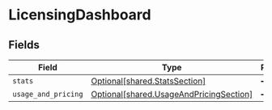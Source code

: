 # LicensingDashboard


## Fields

| Field                                                                                    | Type                                                                                     | Required                                                                                 | Description                                                                              |
| ---------------------------------------------------------------------------------------- | ---------------------------------------------------------------------------------------- | ---------------------------------------------------------------------------------------- | ---------------------------------------------------------------------------------------- |
| `stats`                                                                                  | [Optional[shared.StatsSection]](../../models/shared/statssection.md)                     | :heavy_minus_sign:                                                                       | N/A                                                                                      |
| `usage_and_pricing`                                                                      | [Optional[shared.UsageAndPricingSection]](../../models/shared/usageandpricingsection.md) | :heavy_minus_sign:                                                                       | N/A                                                                                      |